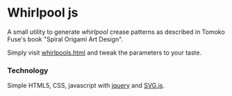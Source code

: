 # Whirlpool js

A small utility to generate *whirlpool* crease patterns as described in Tomoko
Fuse's book "Spiral Origami Art Design".

Simply visit [whirlpools.html](./whirlpools.html) and tweak the parameters to
your taste.



### Technology

Simple HTML5, CSS, javascript with [jquery](https://jquery.com/) and
[SVG.js](http://svgjs.com).



